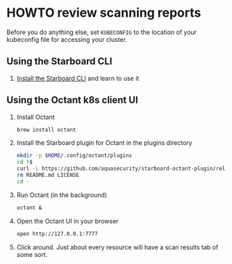 # HOWTO review scanning reports

Before you do anything else, set `KUBECONFIG` to the location of your kubeconfig file for accessing your cluster.
## Using the Starboard CLI

1. [Install the Starboard CLI](https://aquasecurity.github.io/starboard/v0.15.2/cli/) and learn to use it

## Using the Octant k8s client UI

1. Install Octant

    ```bash
    brew install octant
    ```

2. Install the Starboard plugin for Octant in the plugins directory

    ```bash
    mkdir -p $HOME/.config/octant/plugins
    cd !$
    curl -L https://github.com/aquasecurity/starboard-octant-plugin/releases/download/v0.12.0/starboard-octant-plugin_linux_x86_64.tar.gz | tar xzvf -
    rm README.md LICENSE
    cd -
    ```

3. Run Octant (in the background)

    ```bash
    octant &
    ```

4. Open the Octant UI in your browser

    ```bash
    open http://127.0.0.1:7777
    ```

5. Click around. Just about every resource will have a scan results tab of some sort.
